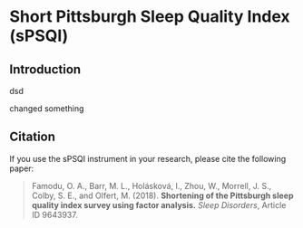 # Short Pittsburgh Sleep Quality Index (sPSQI)

## Introduction

dsd

changed something

## Citation

If you use the sPSQI instrument in your research, please cite the following paper:

> Famodu, O. A., Barr, M. L., Hol&aacute;skov&aacute;, I., Zhou, W., Morrell, J. S., Colby, S. E., and Olfert, M. (2018). **Shortening of the Pittsburgh sleep quality index survey using factor analysis.** *Sleep Disorders*, Article ID 9643937.

